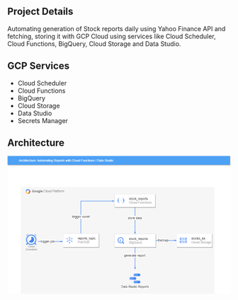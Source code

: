 ## Project Details

Automating generation of Stock reports daily using Yahoo Finance API and fetching, storing it with GCP Cloud using services like Cloud Scheduler, Cloud Functions, BigQuery, Cloud Storage and Data Studio.


## GCP Services

- Cloud Scheduler
- Cloud Functions
- BigQuery
- Cloud Storage
- Data Studio
- Secrets Manager

## Architecture

![Automating stock reports](generate_stocks_reports.png)
